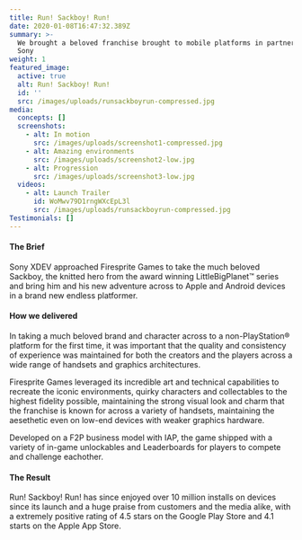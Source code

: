 ```yaml
---
title: Run! Sackboy! Run!
date: 2020-01-08T16:47:32.389Z
summary: >-
  We brought a beloved franchise brought to mobile platforms in partnership with
  Sony
weight: 1
featured_image:
  active: true
  alt: Run! Sackboy! Run!
  id: ''
  src: /images/uploads/runsackboyrun-compressed.jpg
media:
  concepts: []
  screenshots:
    - alt: In motion
      src: /images/uploads/screenshot1-compressed.jpg
    - alt: Amazing environments
      src: /images/uploads/screenshot2-low.jpg
    - alt: Progression
      src: /images/uploads/screenshot3-low.jpg
  videos:
    - alt: Launch Trailer
      id: WoMwv79D1rngWXcEpL3l
      src: /images/uploads/runsackboyrun-compressed.jpg
Testimonials: []
---
```

#### The Brief

Sony XDEV approached Firesprite Games to take the much beloved Sackboy, the knitted hero from the award winning LittleBigPlanet™ series and bring him and his new adventure across to Apple and Android devices in a brand new endless platformer. 

#### How we delivered

In taking a much beloved brand and character across to a non-PlayStation® platform for the first time, it was important that the quality and consistency of experience was maintained for both the creators and the players across a wide range of handsets and graphics architectures.

Firesprite Games leveraged its incredible art and technical capabilities to recreate the iconic environments, quirky characters and collectables to the highest fidelity possible, maintaining the strong visual look and charm that the franchise is known for across a variety of handsets, maintaining the aesethetic even on low-end devices with weaker graphics hardware.

Developed on a F2P business model with IAP, the game shipped with a variety of in-game unlockables and Leaderboards for players to compete and challenge eachother.

#### The Result

Run! Sackboy! Run! has since enjoyed over 10 million installs on devices since its launch and a huge praise from customers and the media alike, with a extremely positive rating of 4.5 stars on the Google Play Store and 4.1 starts on the Apple App Store.

